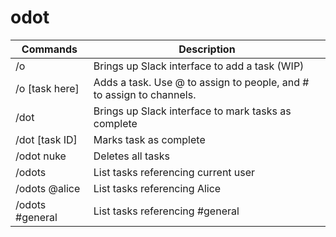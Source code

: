 # odot


| Commands      | Description |
|----------|------------|
|/o| Brings up Slack interface to add a task (WIP) |
|/o [task here]| Adds a task. Use @ to assign to people, and # to assign to channels. |
|/dot| Brings up Slack interface to mark tasks as complete |
|/dot [task ID]| Marks task as complete |
|/odot nuke| Deletes all tasks |
|/odots| List tasks referencing current user|
|/odots @alice| List tasks referencing Alice|
|/odots #general| List tasks referencing #general|
